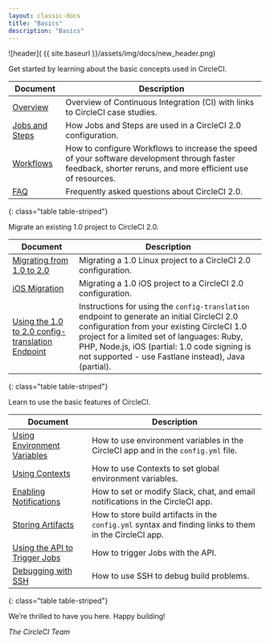 ```yaml
---
layout: classic-docs
title: "Basics"
description: "Basics"
---
```

![header]( {{ site.baseurl }}/assets/img/docs/new_header.png)

Get started by learning about the basic concepts used in CircleCI.

Document | Description
----|----------
<a href="{{ site.baseurl }}/2.0/about-circleci/">Overview</a> | Overview of Continuous Integration (CI) with links to CircleCI case studies.
<a href="{{ site.baseurl }}/2.0/jobs-steps/">Jobs and Steps</a> | How Jobs and Steps are used in a CircleCI 2.0 configuration.
<a href="{{ site.baseurl }}/2.0/jobs-steps/">Workflows</a> | How to configure Workflows to increase the speed of your software development through faster feedback, shorter reruns, and more efficient use of resources.
<a href="{{ site.baseurl }}/2.0/faq/">FAQ</a> | Frequently asked questions about CircleCI 2.0.
{: class="table table-striped"}

Migrate an existing 1.0 project to CircleCI 2.0.

Document | Description
----|----------
<a href="{{ site.baseurl }}/2.0/migrating-from-1-2/">Migrating from 1.0 to 2.0</a> | Migrating a 1.0 Linux project to a CircleCI 2.0 configuration.
<a href="{{ site.baseurl }}/2.0/ios-migrating-from-1-2/">iOS Migration</a> | Migrating a 1.0 iOS project to a CircleCI 2.0 configuration.
<a href="{{ site.baseurl }}/2.0/config-translation/">Using the 1.0 to 2.0 config-translation Endpoint</a> |  Instructions for using the `config-translation` endpoint to generate an initial CircleCI 2.0 configuration from your existing CircleCI 1.0 project for a limited set of languages: Ruby, PHP, Node.js, iOS (partial: 1.0 code signing is not supported - use Fastlane instead), Java (partial).
{: class="table table-striped"}

Learn to use the basic features of CircleCI.

Document | Description
----|----------
<a href="{{ site.baseurl }}/2.0/env-vars/">Using Environment Variables</a> | How to use environment variables in the CircleCI app and in the `config.yml` file.
<a href="{{ site.baseurl }}/2.0/env-vars/">Using Contexts</a> | How to use Contexts to set global environment variables.
<a href="{{ site.baseurl }}/2.0/notifications/">Enabling Notifications</a> | How to set or modify Slack, chat, and email notifications in the CircleCI app.
<a href="{{ site.baseurl }}/2.0/artifacts/">Storing Artifacts</a> | How to store build artifacts in the `config.yml` syntax and finding links to them in the CircleCI app.
<a href="{{ site.baseurl }}/2.0/api-job-trigger/">Using the API to Trigger Jobs</a> | How to trigger Jobs with the API.
<a href="{{ site.baseurl }}/2.0/ssh-access-jobs/">Debugging with SSH</a> | How to use SSH to debug build problems.
{: class="table table-striped"}

We’re thrilled to have you here. Happy building!

_The CircleCI Team_
